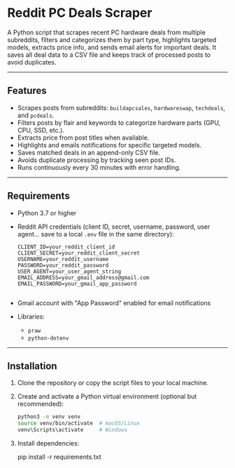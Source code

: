 # Reddit PC Deals Scraper

A Python script that scrapes recent PC hardware deals from multiple subreddits, filters and categorizes them by part type, highlights targeted models, extracts price info, and sends email alerts for important deals. It saves all deal data to a CSV file and keeps track of processed posts to avoid duplicates.

---

## Features

- Scrapes posts from subreddits: `buildapcsales`, `hardwareswap`, `techdeals`, and `pcdeals`.
- Filters posts by flair and keywords to categorize hardware parts (GPU, CPU, SSD, etc.).
- Extracts price from post titles when available.
- Highlights and emails notifications for specific targeted models.
- Saves matched deals in an append-only CSV file.
- Avoids duplicate processing by tracking seen post IDs.
- Runs continuously every 30 minutes with error handling.

---

## Requirements

- Python 3.7 or higher
- Reddit API credentials (client ID, secret, username, password, user agent... save to a local `.env` file in the same directory):

  ```env
  CLIENT_ID=your_reddit_client_id
  CLIENT_SECRET=your_reddit_client_secret
  USERNAME=your_reddit_username
  PASSWORD=your_reddit_password
  USER_AGENT=your_user_agent_string
  EMAIL_ADDRESS=your_gmail_address@gmail.com
  EMAIL_PASSWORD=your_gmail_app_password


- Gmail account with "App Password" enabled for email notifications
- Libraries:
  - `praw`
  - `python-dotenv`

---

## Installation

1. Clone the repository or copy the script files to your local machine.

2. Create and activate a Python virtual environment (optional but recommended):

   ```bash
   python3 -m venv venv
   source venv/bin/activate  # macOS/Linux
   venv\Scripts\activate     # Windows

3. Install dependencies: 

    pip install -r requirements.txt


